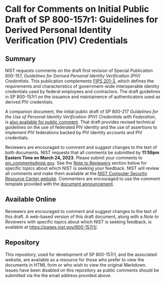 # Call for Comments on Initial Public Draft of SP 800-157r1: Guidelines for Derived Personal Identity Verification (PIV) Credentials

## Summary
NIST requests comments on the draft first revision of Special Publication 800-157, _Guidelines for Derived Personal Identity Verification (PIV) Credentials_. This publication complements [FIPS 201-3](https://pages.nist.gov/FIPS201/), which defines the requirements and characteristics of government-wide interoperable identity credentials used by federal employees and contractors. The draft guidelines in SP 800-157r1 on the issuance and maintainence of authenticators used as derived PIV credentials.

A companion document, the initial public draft of SP 800-217 _Guidelines for the Use of Personal Identity Verification (PIV) Credentials with Federation_, is [also available for public comment](https://pages.nist.gov/800-217/). That draft provides revised technical guidelines on the use of federated PIV identity and the use of assertions to implement PIV federations backed by PIV identity accounts and PIV credentials.

Reviewers are encouraged to comment and suggest changes to the text of both documents. NIST requests that all comments be submitted by __11:59pm Eastern Time on March 24, 2023__. Please submit your comments to <piv_comments@nist.gov>. See the [Note to Reviewers](#ntr) section below for specific topics about which NIST is seeking your feedback. NIST will review all comments and make them available at the [NIST Computer Security Resource Center website](https://csrc.nist.gov/publications/detail/sp/800-157r1/draft). Commenters are encouraged to use the comment template provided with the [document announcement](https://csrc.nist.gov/publications/detail/sp/800-157r1/draft).

## Available Online
Reviewers are encouraged to comment and suggest changes to the text of this draft.  A web-based version of this draft document, along with a _Note to Reviewers_ with specific topics about which NIST is seeking feedback, is available at https://pages.nist.gov/800-157r1/.

## Repository
This repository, used for development of SP 800-157r1, and the associated website, are available as a resource for those who prefer to view the documents in HTML form or who wish to view the original Markdown. Issues have been disabled on this repository as public comments should be submitted via the the email address provided above.